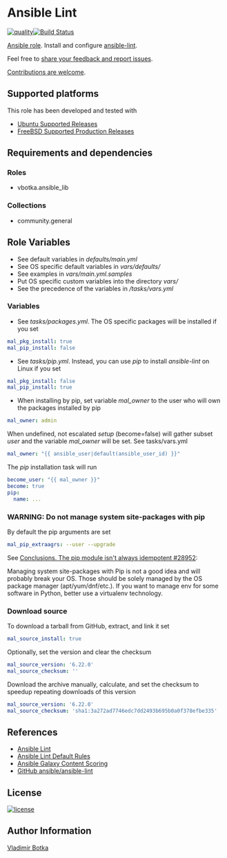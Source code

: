 # Ansible Lint

[![quality](https://img.shields.io/ansible/quality/27910)](https://galaxy.ansible.com/vbotka/ansible_lint)[![Build Status](https://app.travis-ci.com/vbotka/ansible-lint.svg?branch=master)](https://app.travis-ci.com/vbotka/ansible-lint)

[Ansible role](https://galaxy.ansible.com/vbotka/ansible_lint/). Install and configure [ansible-lint](https://github.com/ansible-community/ansible-lint).

Feel free to [share your feedback and report issues](https://github.com/vbotka/ansible-lint/issues).

[Contributions are welcome](https://github.com/firstcontributions/first-contributions).


## Supported platforms

This role has been developed and tested with
* [Ubuntu Supported Releases](http://releases.ubuntu.com/)
* [FreeBSD Supported Production Releases](https://www.freebsd.org/releases/)


## Requirements and dependencies

### Roles

- vbotka.ansible_lib

### Collections

- community.general


## Role Variables

- See default variables in *defaults/main.yml*
- See OS specific default variables in *vars/defaults/*
- See examples in *vars/main.yml.samples*
- Put OS specific custom variables into the directory *vars/*
- See the precedence of the variables in */tasks/vars.yml*


### Variables

- See *tasks/packages.yml*. The OS specific packages will be installed
  if you set

```yaml
mal_pkg_install: true
mal_pip_install: false
```

- See *tasks/pip.yml*. Instead, you can use *pip* to install
  *ansible-lint* on Linux if you set

```yaml
mal_pkg_install: false
mal_pip_install: true
```

- When installing by pip, set variable *mal_owner* to the user who
  will own the packages installed by pip

```yaml
mal_owner: admin
```

When undefined, not escalated *setup* (become=false) will gather
subset *user* and the variable *mal_owner* will be set. See
tasks/vars.yml

```yaml
mal_owner: "{{ ansible_user|default(ansible_user_id) }}"
```

The *pip* installation task will run

```yaml
become_user: "{{ mal_owner }}"
become: true
pip:
  name: ...
```

### WARNING: Do not manage system site-packages with pip

By default the pip arguments are set

```yaml
mal_pip_extraagrs: --user --upgrade
```

See [Conclusions. The pip module isn't always idempotent #28952](https://github.com/ansible/ansible/issues/28952):

  Managing system site-packages with Pip is not a good idea and will
  probably break your OS. Those should be solely managed by the OS
  package manager (apt/yum/dnf/etc.). If you want to manage env for
  some software in Python, better use a virtualenv technology.


### Download source

To download a tarball from GitHub, extract, and link it set

```yaml
mal_source_install: true
```

Optionally, set the version and clear the checksum

```yaml
mal_source_version: '6.22.0'
mal_source_checksum: ''
```

Download the archive manually, calculate, and set the checksum to
speedup repeating downloads of this version

```yaml
mal_source_version: '6.22.0'
mal_source_checksum: 'sha1:3a272ad7746edc7dd2493b695b0a0f378efbe335'
```


## References

- [Ansible Lint](https://docs.ansible.com/ansible-lint/)
- [Ansible Lint Default Rules](https://docs.ansible.com/ansible-lint/rules/default_rules.html#default-rules)
- [Ansible Galaxy Content Scoring](https://galaxy.ansible.com/docs/contributing/content_scoring.html#syntax-score)
- [GitHub ansible/ansible-lint](https://github.com/ansible/ansible-lint)


## License

[![license](https://img.shields.io/badge/license-BSD-red.svg)](https://www.freebsd.org/doc/en/articles/bsdl-gpl/article.html)


## Author Information

[Vladimir Botka](https://botka.info)
